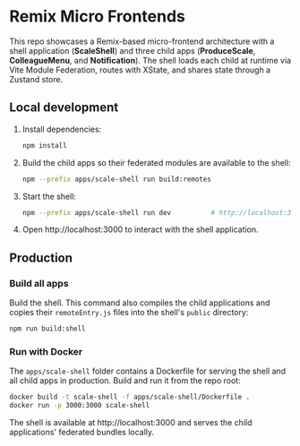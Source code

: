 # Remix Micro Frontends

This repo showcases a Remix-based micro-frontend architecture with a shell application (**ScaleShell**) and three child apps (**ProduceScale**, **ColleagueMenu**, and **Notification**).  The shell loads each child at runtime via Vite Module Federation, routes with XState, and shares state through a Zustand store.

## Local development

1. Install dependencies:
   ```bash
   npm install
   ```
2. Build the child apps so their federated modules are available to the shell:
   ```bash
   npm --prefix apps/scale-shell run build:remotes
   ```
3. Start the shell:
   ```bash
   npm --prefix apps/scale-shell run dev          # http://localhost:3000
   ```
4. Open http://localhost:3000 to interact with the shell application.

## Production

### Build all apps

Build the shell. This command also compiles the child applications and copies their `remoteEntry.js` files into the shell's `public` directory:
```bash
npm run build:shell
```

### Run with Docker

The `apps/scale-shell` folder contains a Dockerfile for serving the shell and all child apps in production.  Build and run it from the repo root:
```bash
docker build -t scale-shell -f apps/scale-shell/Dockerfile .
docker run -p 3000:3000 scale-shell
```

The shell is available at http://localhost:3000 and serves the child applications' federated bundles locally.
